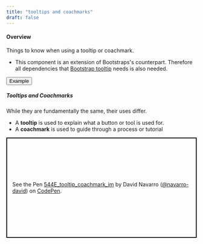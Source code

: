 ```yaml
---
title: "tooltips and coachmarks"
draft: false
---
```


<h4>Overview</h4>
Things to know when using a tooltip or coachmark.

- This component is an extension of Bootstraps's counterpart. Therefore all dependencies that [Bootstrap tooltip](https://getbootstrap.com/docs/4.0/components/tooltips/) needs is also needed.


<!-- Tab links -->
<div class="tab">
  <button class="tablinks active" onclick="openTab(event, 'tab1')">Example</button>
</div>

<!-- Tab content -->
<div id="tab1" class="tabcontent active" style="display: block;">

<h5> Tooltips and Coachmarks </h5>

<p>While they are fundamentally the same, their uses differ.</p>
<ul>
  <li>A <strong>tooltip</strong> is used to explain what a button or tool is used for.</li>
  <li>A <strong>coachmark</strong> is used to guide through a process or tutorial</li>
</ul>

  <p class="codepen" data-height="265" data-theme-id="0" data-default-tab="result" data-user="navarro-david" data-slug-hash="KYNNRJ" style="height: 265px; box-sizing: border-box; display: flex; align-items: center; justify-content: center; border: 2px solid black; margin: 1em 0; padding: 1em;" data-pen-title="544E_tooltip_coachmark_im">
    <span>See the Pen <a href="https://codepen.io/navarro-david/pen/KYNNRJ/">
    544E_tooltip_coachmark_im</a> by David Navarro (<a href="https://codepen.io/navarro-david">@navarro-david</a>)
    on <a href="https://codepen.io">CodePen</a>.</span>
  </p>
  <script async src="https://static.codepen.io/assets/embed/ei.js"></script>
</div>


